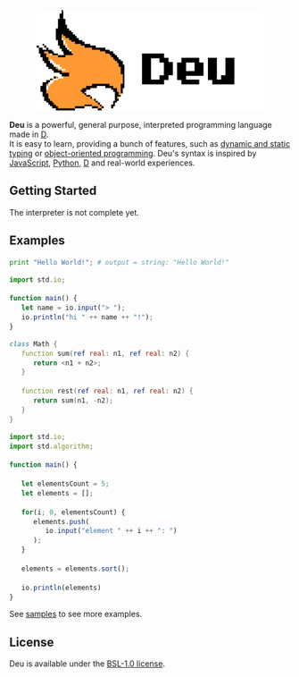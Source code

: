 <p align="center">
<img src="docs/deu-total-deepsaffron-transparent.png" height="180px" alt="Deu Logo" title="Deu Logo">
</p>

**Deu** is a powerful, general purpose, interpreted programming language made in <a href="http://dlang.org/">D</a>.  
It is easy to learn, providing a bunch of features, such as <a href="https://en.wikipedia.org/wiki/Type_system#Static_and_dynamic_type_checking_in_practice">dynamic and static typing</a> or <a href="https://en.wikipedia.org/wiki/Object-oriented_programming">object-oriented programming</a>.
Deu's syntax is inspired by <a href="https://en.wikipedia.org/wiki/JavaScript">JavaScript</a>, <a href="https://en.wikipedia.org/wiki/Python_(programming_language)">Python</a>, <a href="https://en.wikipedia.org/wiki/D_(programming_language)">D</a> and real-world experiences.

## __Getting Started__
The interpreter is not complete yet.

## __Examples__
```python
print "Hello World!"; # output = string: "Hello World!"
```

```javascript
import std.io;

function main() {
   let name = io.input("> ");
   io.println("hi " ++ name ++ "!");
}
```

```d
class Math {
   function sum(ref real: n1, ref real: n2) {
      return <n1 + n2>;
   }

   function rest(ref real: n1, ref real: n2) {
      return sum(n1, -n2);
   }
}
```

```javascript
import std.io;
import std.algorithm;

function main() {

   let elementsCount = 5;
   let elements = [];

   for(i; 0, elementsCount) {
      elements.push(
         io.input("element " ++ i ++ ": ")
      );
   }

   elements = elements.sort();

   io.println(elements)
}

```

See <a href="https://github.com/deu-lang/deu/tree/master/samples">samples</a> to see more examples.

## __License__
Deu is available under the <a href="https://github.com/deu-lang/deu/blob/master/LICENSE">BSL-1.0 license</a>.

